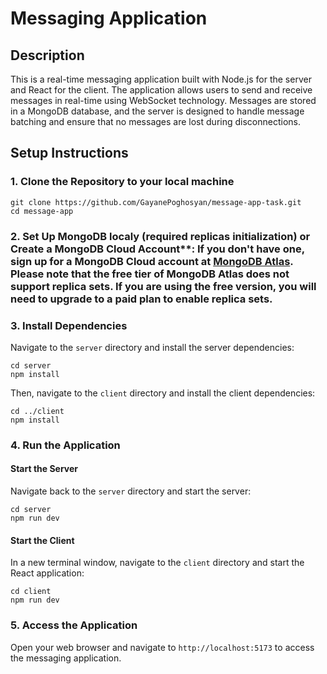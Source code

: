 # Messaging Application

## Description

This is a real-time messaging application built with Node.js for the server and React for the client. The application allows users to send and receive messages in real-time using WebSocket technology. Messages are stored in a MongoDB database, and the server is designed to handle message batching and ensure that no messages are lost during disconnections.

## Setup Instructions

### 1. Clone the Repository to your local machine

```
git clone https://github.com/GayanePoghosyan/message-app-task.git
cd message-app
```

### 2. Set Up MongoDB localy (required replicas initialization) or Create a MongoDB Cloud Account**: If you don't have one, sign up for a MongoDB Cloud account at [MongoDB Atlas](https://www.mongodb.com/cloud/atlas). Please note that the free tier of MongoDB Atlas does not support replica sets. If you are using the free version, you will need to upgrade to a paid plan to enable replica sets. 

### 3. Install Dependencies

Navigate to the `server` directory and install the server dependencies:

```
cd server
npm install
```

Then, navigate to the `client` directory and install the client dependencies:

```
cd ../client
npm install
```

### 4. Run the Application

#### Start the Server

Navigate back to the `server` directory and start the server:

```
cd server
npm run dev
```

#### Start the Client

In a new terminal window, navigate to the `client` directory and start the React application:

```
cd client
npm run dev
```

### 5. Access the Application

Open your web browser and navigate to `http://localhost:5173` to access the messaging application.

